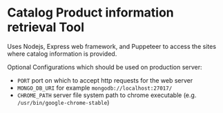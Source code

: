 # Catalog Product information retrieval Tool

Uses Nodejs, Express web framework, and Puppeteer to access the sites where catalog information is provided.

Optional Configurations which should be used on production server:

* `PORT` port on which to accept http requests for the web server
* `MONGO_DB_URI` for example `mongodb://localhost:27017/`
* `CHROME_PATH` server file system path to chrome executable (e.g. `/usr/bin/google-chrome-stable`)

